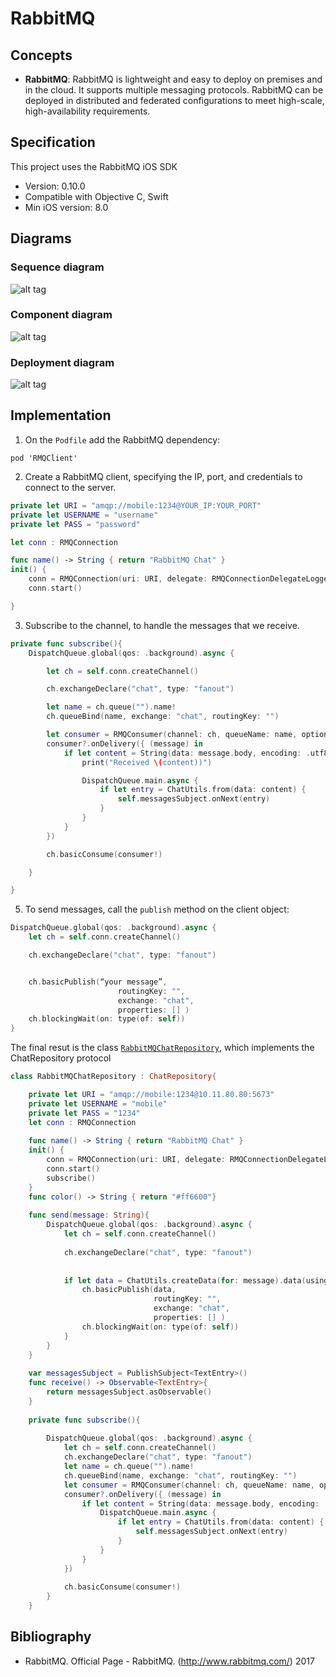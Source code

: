 # RabbitMQ

## Concepts

- __RabbitMQ__: RabbitMQ is lightweight and easy to deploy on premises and in the cloud. It supports multiple messaging protocols. RabbitMQ can be deployed in distributed and federated configurations to meet high-scale, high-availability requirements.

## Specification

This project uses the RabbitMQ iOS SDK
- Version: 0.10.0
- Compatible with Objective C, Swift
- Min iOS version: 8.0

## Diagrams

### Sequence diagram

![alt tag](https://raw.githubusercontent.com/Bruno125/Communication-Demo-iOS/master/Documentation/RabbitMQ/Diagrams/Sequence%20Diagram%20RabbitMQ.png)

### Component diagram

![alt tag](https://raw.githubusercontent.com/Bruno125/Communication-Demo-iOS/master/Documentation/RabbitMQ/Diagrams/Components%20Diagram%20RabbitMQ.png)

### Deployment diagram

![alt tag](https://raw.githubusercontent.com/Bruno125/Communication-Demo-iOS/master/Documentation/RabbitMQ/Diagrams/Deployment%20diagram%20RabbitMQ.png)

## Implementation


1. On the `Podfile` add the RabbitMQ dependency:

`pod 'RMQClient'`

2. Create a RabbitMQ client, specifying the IP, port, and credentials to connect to the server.

```swift
private let URI = "amqp://mobile:1234@YOUR_IP:YOUR_PORT"
private let USERNAME = "username"
private let PASS = "password"

let conn : RMQConnection

func name() -> String { return "RabbitMQ Chat" }
init() {
    conn = RMQConnection(uri: URI, delegate: RMQConnectionDelegateLogger())
    conn.start()

}


```

3. Subscribe to the channel, to handle the messages that we receive.

```swift
private func subscribe(){
    DispatchQueue.global(qos: .background).async {

        let ch = self.conn.createChannel()

        ch.exchangeDeclare("chat", type: "fanout")

        let name = ch.queue("").name!
        ch.queueBind(name, exchange: "chat", routingKey: "")

        let consumer = RMQConsumer(channel: ch, queueName: name, options: .exclusive)
        consumer?.onDelivery({ (message) in
            if let content = String(data: message.body, encoding: .utf8){
                print("Received \(content))")

                DispatchQueue.main.async {
                    if let entry = ChatUtils.from(data: content) {
                        self.messagesSubject.onNext(entry)
                    }
                }
            }
        })

        ch.basicConsume(consumer!)

    }

}

```

5. To send messages, call the `publish` method on the client object:

```swift
DispatchQueue.global(qos: .background).async {
    let ch = self.conn.createChannel()

    ch.exchangeDeclare("chat", type: "fanout")


    ch.basicPublish(“your message”,
                        routingKey: "",
                        exchange: "chat",
                        properties: [] )
    ch.blockingWait(on: type(of: self))
}

```

The final resut is the class [`RabbitMQChatRepository`](https://github.com/Bruno125/Communication-Demo-iOS/blob/master/ChatDemos/Data/Impl/RabbitMQChatRepository.swift), which implements the ChatRepository protocol


```swift
class RabbitMQChatRepository : ChatRepository{

    private let URI = "amqp://mobile:1234@10.11.80.80:5673"
    private let USERNAME = "mobile"
    private let PASS = "1234"    
    let conn : RMQConnection
    
    func name() -> String { return "RabbitMQ Chat" }
    init() {
        conn = RMQConnection(uri: URI, delegate: RMQConnectionDelegateLogger())
        conn.start()
        subscribe()
    }
    func color() -> String { return "#ff6600"}
    
    func send(message: String){        
        DispatchQueue.global(qos: .background).async {
            let ch = self.conn.createChannel()
            
            ch.exchangeDeclare("chat", type: "fanout")
        
            
            if let data = ChatUtils.createData(for: message).data(using: .utf8){
                ch.basicPublish(data,
                                routingKey: "",
                                exchange: "chat",
                                properties: [] )
                ch.blockingWait(on: type(of: self))
            }
        }
    }
    
    var messagesSubject = PublishSubject<TextEntry>()
    func receive() -> Observable<TextEntry>{
        return messagesSubject.asObservable()
    }
    
    private func subscribe(){
        
        DispatchQueue.global(qos: .background).async {
            let ch = self.conn.createChannel()            
            ch.exchangeDeclare("chat", type: "fanout")            
            let name = ch.queue("").name!
            ch.queueBind(name, exchange: "chat", routingKey: "")            
            let consumer = RMQConsumer(channel: ch, queueName: name, options: .exclusive)
            consumer?.onDelivery({ (message) in
                if let content = String(data: message.body, encoding: .utf8){
                    DispatchQueue.main.async {
                        if let entry = ChatUtils.from(data: content) {
                            self.messagesSubject.onNext(entry)
                        }
                    }
                }
            })
            
            ch.basicConsume(consumer!)            
        }        
    }    


```


## Bibliography

- RabbitMQ. Official Page - RabbitMQ. (http://www.rabbitmq.com/) 2017
